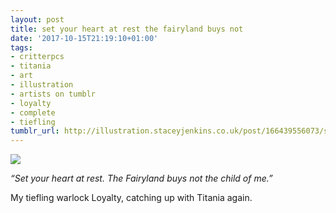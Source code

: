 ```yaml
---
layout: post
title: set your heart at rest the fairyland buys not
date: '2017-10-15T21:19:10+01:00'
tags:
- critterpcs
- titania
- art
- illustration
- artists on tumblr
- loyalty
- complete
- tiefling
tumblr_url: http://illustration.staceyjenkins.co.uk/post/166439556073/set-your-heart-at-rest-the-fairyland-buys-not
---
```

 ![](/tumblr_files/tumblr_oxvsfy2r0L1v28ub8o1_1280.jpg)  

_“Set your heart at rest. The Fairyland buys not the child of me.”_

My tiefling warlock Loyalty, catching up with Titania again.

